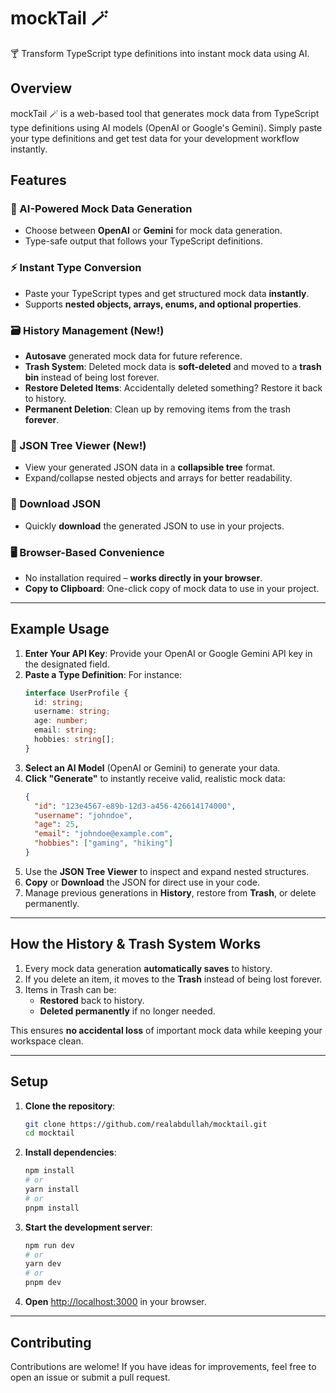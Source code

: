# **mockTail 🪄**

🍸 Transform TypeScript type definitions into instant mock data using AI.

## **Overview**

mockTail 🪄 is a web-based tool that generates mock data from TypeScript type definitions using AI models (OpenAI or Google's Gemini). Simply paste your type definitions and get test data for your development workflow instantly.

## **Features**

### **🚀 AI-Powered Mock Data Generation**
- Choose between **OpenAI** or **Gemini** for mock data generation.  
- Type-safe output that follows your TypeScript definitions.

### **⚡ Instant Type Conversion**
- Paste your TypeScript types and get structured mock data **instantly**.  
- Supports **nested objects, arrays, enums, and optional properties**.

### **🗃️ History Management (New!)**
- **Autosave** generated mock data for future reference.  
- **Trash System**: Deleted mock data is **soft-deleted** and moved to a **trash bin** instead of being lost forever.  
- **Restore Deleted Items**: Accidentally deleted something? Restore it back to history.  
- **Permanent Deletion**: Clean up by removing items from the trash **forever**.

### **🌳 JSON Tree Viewer (New!)**
- View your generated JSON data in a **collapsible tree** format.  
- Expand/collapse nested objects and arrays for better readability.

### **💾 Download JSON**
- Quickly **download** the generated JSON to use in your projects.

### **🖥️ Browser-Based Convenience**
- No installation required – **works directly in your browser**.  
- **Copy to Clipboard**: One-click copy of mock data to use in your project.

---

## **Example Usage**

1. **Enter Your API Key**: Provide your OpenAI or Google Gemini API key in the designated field.
2. **Paste a Type Definition**: For instance:
   ```ts
   interface UserProfile {
     id: string;
     username: string;
     age: number;
     email: string;
     hobbies: string[];
   }
   ```
3. **Select an AI Model** (OpenAI or Gemini) to generate your data.
4. **Click "Generate"** to instantly receive valid, realistic mock data:
   ```json
   {
     "id": "123e4567-e89b-12d3-a456-426614174000",
     "username": "johndoe",
     "age": 25,
     "email": "johndoe@example.com",
     "hobbies": ["gaming", "hiking"]
   }
   ```
5. Use the **JSON Tree Viewer** to inspect and expand nested structures.
6. **Copy** or **Download** the JSON for direct use in your code.
7. Manage previous generations in **History**, restore from **Trash**, or delete permanently.

---

## **How the History & Trash System Works**

1. Every mock data generation **automatically saves** to history.  
2. If you delete an item, it moves to the **Trash** instead of being lost forever.  
3. Items in Trash can be:
   - **Restored** back to history.
   - **Deleted permanently** if no longer needed.

This ensures **no accidental loss** of important mock data while keeping your workspace clean.

---

## **Setup**

1. **Clone the repository**:
   ```bash
   git clone https://github.com/realabdullah/mocktail.git
   cd mocktail
   ```

2. **Install dependencies**:
   ```bash
   npm install
   # or
   yarn install
   # or
   pnpm install
   ```

3. **Start the development server**:
   ```bash
   npm run dev
   # or
   yarn dev
   # or
   pnpm dev
   ```

4. **Open** [http://localhost:3000](http://localhost:3000) in your browser.

---

## **Contributing**

Contributions are welome! If you have ideas for improvements, feel free to open an issue or submit a pull request.
